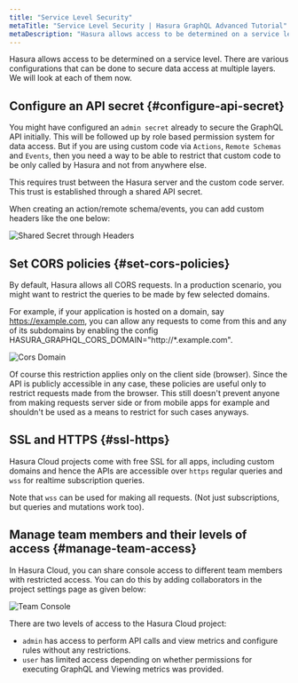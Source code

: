 ```yaml
---
title: "Service Level Security"
metaTitle: "Service Level Security | Hasura GraphQL Advanced Tutorial"
metaDescription: "Hasura allows access to be determined on a service level. There are various configurations that can be done to secure data access at multiple layers. We will look at each of them now."
---
```


Hasura allows access to be determined on a service level. There are various configurations that can be done to secure data access at multiple layers. We will look at each of them now.

## Configure an API secret {#configure-api-secret}

You might have configured an `admin secret` already to secure the GraphQL API initially. This will be followed up by role based permission system for data access. But if you are using custom code via `Actions`, `Remote Schemas` and `Events`, then you need a way to be able to restrict that custom code to be only called by Hasura and not from anywhere else.

This requires trust between the Hasura server and the custom code server. This trust is established through a shared API secret.

When creating an action/remote schema/events, you can add custom headers like the one below:

![Shared Secret through Headers](https://graphql-engine-cdn.hasura.io/learn-hasura/assets/graphql-hasura-advanced/shared-secret.png)

## Set CORS policies {#set-cors-policies}

By default, Hasura allows all CORS requests. In a production scenario, you might want to restrict the queries to be made by few selected domains.

For example, if your application is hosted on a domain, say https://example.com, you can allow any requests to come from this and any of its subdomains by enabling the config HASURA_GRAPHQL_CORS_DOMAIN="http://*.example.com".

![Cors Domain](https://graphql-engine-cdn.hasura.io/learn-hasura/assets/graphql-hasura-advanced/cors-domain.png)

Of course this restriction applies only on the client side (browser). Since the API is publicly accessible in any case, these policies are useful only to restrict requests made from the browser. This still doesn't prevent anyone from making requests server side or from mobile apps for example and shouldn't be used as a means to restrict for such cases anyways.

## SSL and HTTPS {#ssl-https}

Hasura Cloud projects come with free SSL for all apps, including custom domains and hence the APIs are accessible over `https` regular queries and `wss` for realtime subscription queries.

Note that `wss` can be used for making all requests. (Not just subscriptions, but queries and mutations work too).

## Manage team members and their levels of access {#manage-team-access}

In Hasura Cloud, you can share console access to different team members with restricted access. You can do this by adding collaborators in the project settings page as given below:

![Team Console](https://graphql-engine-cdn.hasura.io/learn-hasura/assets/graphql-hasura-advanced/collaborator.png)

There are two levels of access to the Hasura Cloud project:

- `admin` has access to perform API calls and view metrics and configure rules without any restrictions.
- `user` has limited access depending on whether permissions for executing GraphQL and Viewing metrics was provided.
